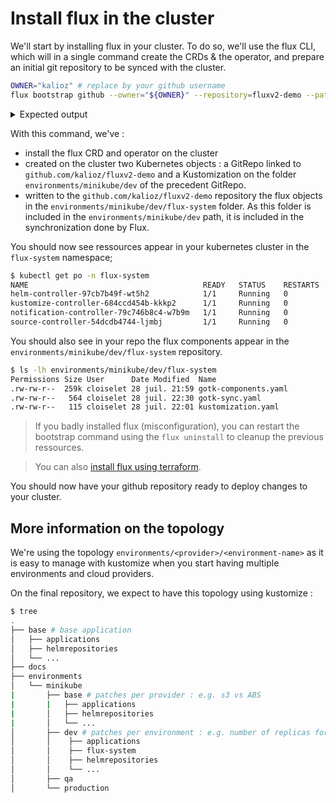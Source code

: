 # Install flux in the cluster

We'll start by installing flux in your cluster. To do so, we'll use the flux CLI, which will in a single command create the CRDs & the operator, and prepare an initial git repository to be synced with the cluster.

```bash
OWNER="kalioz" # replace by your github username
flux bootstrap github --owner="${OWNER}" --repository=fluxv2-demo --path=environments/minikube/dev
```
<details>
  <summary>Expected output</summary>

```bash
$ flux bootstrap github --owner="${OWNER}" --repository=fluxv2-demo --path=environments/minikube/dev
Please enter your GitHub personal access token (PAT): 
► connecting to github.com
► cloning branch "main" from Git repository "https://github.com/kalioz/fluxv2-demo.git"
✔ cloned repository
► generating component manifests
✔ generated component manifests
✔ component manifests are up to date
► installing components in "flux-system" namespace
✔ installed components
✔ reconciled components
► determining if source secret "flux-system/flux-system" exists
► generating source secret
✔ public key: ecdsa-sha2-nistp384 AAAAE2VjZHNhLXNoYTItbmlzdHAzODQAAAAIbmlzdHAzODQAAABhBEqjpURckJl6NGrZ3XNpTmyhsekWEClzLGzSbmGGVdWzC7m2XFtar6nUNFYn3Z288tZMLfwa21K8rp+BtNW7xwR855q8FdKUZ62bzYDgyEAteKuI4Cc3uSxG3oKPbNJkqA==
✔ configured deploy key "flux-system-main-flux-system-./environments/minikube/dev" for "https://github.com/kalioz/fluxv2-demo"
► applying source secret "flux-system/flux-system"
✔ reconciled source secret
► generating sync manifests
✔ generated sync manifests
✔ committed sync manifests to "main" ("ff3551ce359209744547de793b801489d5a28ee5")
► pushing sync manifests to "https://github.com/kalioz/fluxv2-demo.git"
► applying sync manifests
✔ reconciled sync configuration
◎ waiting for Kustomization "flux-system/flux-system" to be reconciled
✔ Kustomization reconciled successfully
► confirming components are healthy
✔ helm-controller: deployment ready
✔ kustomize-controller: deployment ready
✔ notification-controller: deployment ready
✔ source-controller: deployment ready
✔ all components are healthy
```
</details>

With this command, we've : 
- install the flux CRD and operator on the cluster
- created on the cluster two Kubernetes objects : a GitRepo linked to `github.com/kalioz/fluxv2-demo` and a Kustomization on the folder `environments/minikube/dev` of the precedent GitRepo.
- written to the `github.com/kalioz/fluxv2-demo` repository the flux objects in the `environments/minikube/dev/flux-system` folder. As this folder is included in the `environments/minikube/dev` path, it is included in the synchronization done by Flux.

You should now see ressources appear in your kubernetes cluster in the `flux-system` namespace;
```bash
$ kubectl get po -n flux-system
NAME                                       READY   STATUS    RESTARTS   AGE
helm-controller-97cb7b49f-wt5h2            1/1     Running   0          2m6s
kustomize-controller-684ccd454b-kkkp2      1/1     Running   0          2m6s
notification-controller-79c746b8c4-w7b9m   1/1     Running   0          2m6s
source-controller-54dcdb4744-ljmbj         1/1     Running   0          2m6s
```

You should also see in your repo the flux components appear in the `environments/minikube/dev/flux-system` repository.
```bash
$ ls -lh environments/minikube/dev/flux-system
Permissions Size User      Date Modified  Name
.rw-rw-r--  259k cloiselet 28 juil. 21:59 gotk-components.yaml
.rw-rw-r--   564 cloiselet 28 juil. 22:30 gotk-sync.yaml
.rw-rw-r--   115 cloiselet 28 juil. 22:01 kustomization.yaml
```

> If you badly installed flux (misconfiguration), you can restart the bootstrap command using the `flux uninstall` to cleanup the previous ressources.

> You can also [install flux using terraform](https://fluxcd.io/docs/installation/#bootstrap-with-terraform).

You should now have your github repository ready to deploy changes to your cluster.

## More information on the topology

We're using the topology `environments/<provider>/<environment-name>` as it is easy to manage with kustomize when you start having multiple environments and cloud providers. 

On the final repository, we expect to have this topology using kustomize : 
```bash
$ tree
.
├── base # base application
│   ├── applications
│   ├── helmrepositories
│   └── ...
├── docs
├── environments
│   └── minikube
|       ├── base # patches per provider : e.g. s3 vs ABS
|       |   ├── applications
|       │   ├── helmrepositories
|       │   └── ...
│       ├── dev # patches per environment : e.g. number of replicas for a given app
│       │    ├── applications
│       │    ├── flux-system
│       │    ├── helmrepositories
│       │    └── ...
│       ├── qa
│       └── production
```